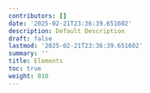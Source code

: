 ```yaml
---
contributors: []
date: '2025-02-21T23:36:39.651602'
description: Default Description
draft: false
lastmod: '2025-02-21T23:36:39.651602'
summary: ''
title: Elements
toc: true
weight: 810
---
```


